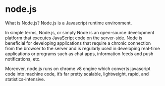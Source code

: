 # node.js
What is Node.js?
Node.js is a Javascript runtime environment.

In simple terms, Node.js, or simply Node is an open-source development platform that executes JavaScript code on the server-side. Node is beneficial for developing applications that require a chronic connection from the browser to the server and is regularly used in developing real-time applications or programs such as chat apps, information feeds and push notifications, etc.

Moreover, node.js runs on chrome v8 engine which converts javascript code into machine code, it’s far pretty scalable, lightweight, rapid, and statistics-intensive.
